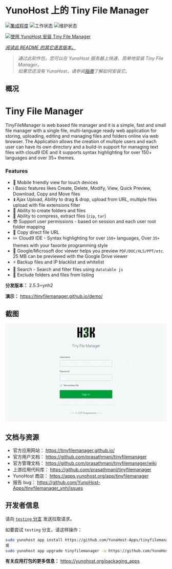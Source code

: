 <!--
注意：此 README 由 <https://github.com/YunoHost/apps/tree/master/tools/readme_generator> 自动生成
请勿手动编辑。
-->

# YunoHost 上的 Tiny File Manager

[![集成程度](https://dash.yunohost.org/integration/tinyfilemanager.svg)](https://dash.yunohost.org/appci/app/tinyfilemanager) ![工作状态](https://ci-apps.yunohost.org/ci/badges/tinyfilemanager.status.svg) ![维护状态](https://ci-apps.yunohost.org/ci/badges/tinyfilemanager.maintain.svg)

[![使用 YunoHost 安装 Tiny File Manager](https://install-app.yunohost.org/install-with-yunohost.svg)](https://install-app.yunohost.org/?app=tinyfilemanager)

*[阅读此 README 的其它语言版本。](./ALL_README.md)*

> *通过此软件包，您可以在 YunoHost 服务器上快速、简单地安装 Tiny File Manager。*  
> *如果您还没有 YunoHost，请参阅[指南](https://yunohost.org/install)了解如何安装它。*

## 概况

# Tiny File Manager

TinyFileManager is web based file manager and it is a simple, fast and small file manager with a single file, multi-language ready web application for storing, uploading, editing and managing files and folders online via web browser. The Application allows the creation of multiple users and each user can have its own directory and a build-in support for managing text files with cloud9 IDE and it supports syntax highlighting for over 150+ languages and over 35+ themes.

### Features

- :iphone: Mobile friendly view for touch devices
- :information_source: Basic features likes Create, Delete, Modify, View, Quick Preview, Download, Copy and Move files
- :arrow_double_up: Ajax Upload, Ability to drag & drop, upload from URL, multiple files upload with file extensions filter
- :file_folder: Ability to create folders and files
- :gift: Ability to compress, extract files (`zip`, `tar`)
- :sunglasses: Support user permissions - based on session and each user root folder mapping
- :floppy_disk: Copy direct file URL
- :pencil2: Cloud9 IDE - Syntax highlighting for over `150+` languages, Over `35+` themes with your favorite programming style
- :page_facing_up: Google/Microsoft doc viewer helps you preview `PDF/DOC/XLS/PPT/etc`. 25 MB can be previewed with the Google Drive viewer
- :zap: Backup files and IP blacklist and whitelist
- :mag_right: Search - Search and filter files using `datatable js`
- :file_folder: Exclude folders and files from listing



**分发版本：** 2.5.3~ynh2

**演示：** <https://tinyfilemanager.github.io/demo/>

## 截图

![Tiny File Manager 的截图](./doc/screenshots/screenshot.png)

## 文档与资源

- 官方应用网站： <https://tinyfilemanager.github.io/>
- 官方用户文档： <https://github.com/prasathmani/tinyfilemanager>
- 官方管理文档： <https://github.com/prasathmani/tinyfilemanager/wiki>
- 上游应用代码库： <https://github.com/prasathmani/tinyfilemanager>
- YunoHost 商店： <https://apps.yunohost.org/app/tinyfilemanager>
- 报告 bug： <https://github.com/YunoHost-Apps/tinyfilemanager_ynh/issues>

## 开发者信息

请向 [`testing` 分支](https://github.com/YunoHost-Apps/tinyfilemanager_ynh/tree/testing) 发送拉取请求。

如要尝试 `testing` 分支，请这样操作：

```bash
sudo yunohost app install https://github.com/YunoHost-Apps/tinyfilemanager_ynh/tree/testing --debug
或
sudo yunohost app upgrade tinyfilemanager -u https://github.com/YunoHost-Apps/tinyfilemanager_ynh/tree/testing --debug
```

**有关应用打包的更多信息：** <https://yunohost.org/packaging_apps>
